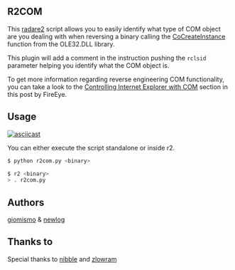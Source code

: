 R2COM 
-----

This [radare2](https://www.radare.org/r/) script allows you to easily identify what type of COM object are you dealing with when reversing a binary calling
the [CoCreateInstance](https://msdn.microsoft.com/en-us/library/windows/desktop/ms686615(v=vs.85).aspx) function from
the OLE32.DLL library.

This plugin will add a comment in the instruction pushing the `rclsid` parameter helping you identify what the COM
object is.

To get more information regarding reverse engineering COM functionality, you
can take a look to the
[Controlling Internet Explorer with COM](https://www.fireeye.com/blog/threat-research/2010/08/reversing-malware-command-control-sockets.html) section in this post by FireEye.

Usage
-----

[![asciicast](https://asciinema.org/a/108918.png)](https://asciinema.org/a/108918)


You can either execute the script standalone or inside r2.

```bash
$ python r2com.py <binary>
```

```bash
$ r2 <binary>
> . r2com.py
```

Authors
------

[giomismo](https://github.com/giomismo) & [newlog](https://twitter.com/newlog_)

Thanks to
---------

Special thanks to [nibble](https://github.com/jroimartin) and [zlowram]()
